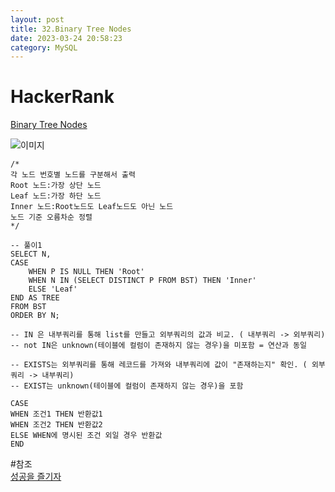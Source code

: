 ```yaml
---
layout: post
title: 32.Binary Tree Nodes
date: 2023-03-24 20:58:23 
category: MySQL
---
```


# HackerRank 
[Binary Tree Nodes](https://www.hackerrank.com/challenges/binary-search-tree-1/problem?isFullScreen=true)    

![이미지](https://s3.amazonaws.com/hr-challenge-images/12888/1443818507-5095ab9853-1.png)  

```MySQL
/*
각 노드 번호별 노드를 구분해서 출력
Root 노드:가장 상단 노드
Leaf 노드:가장 하단 노드
Inner 노드:Root노드도 Leaf노드도 아닌 노드
노드 기준 오름차순 정렬
*/

-- 풀이1
SELECT N,
CASE 
    WHEN P IS NULL THEN 'Root'
    WHEN N IN (SELECT DISTINCT P FROM BST) THEN 'Inner'
    ELSE 'Leaf'
END AS TREE
FROM BST
ORDER BY N;

-- IN 은 내부쿼리를 통해 list를 만들고 외부쿼리의 값과 비교. ( 내부쿼리 -> 외부쿼리)
-- not IN은 unknown(테이블에 컬럼이 존재하지 않는 경우)을 미포함 = 연산과 동일

-- EXISTS는 외부쿼리를 통해 레코드를 가져와 내부쿼리에 값이 "존재하는지" 확인. ( 외부쿼리 -> 내부쿼리)
-- EXIST는 unknown(테이블에 컬럼이 존재하지 않는 경우)을 포함

CASE 
WHEN 조건1 THEN 반환값1
WHEN 조건2 THEN 반환값2
ELSE WHEN에 명시된 조건 외일 경우 반환값
END

``` 
#참조  
[성공을 즐기자](https://what-am-i.tistory.com/86?category=1011285)